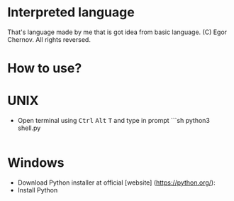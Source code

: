 # Interpreted language
That's language made by me that is got idea from basic language.
(C) Egor Chernov. All rights reversed.
# How to use?
# UNIX
- Open terminal using <kbd>Ctrl</kbd> <kbd>Alt</kbd> <kbd>T</kbd> and type in prompt  ```sh
    python3 shell.py
    ```
# Windows
- Download Python installer at official [website]
(https://python.org/):
- Install Python
